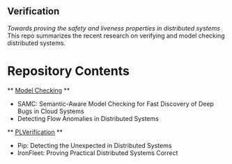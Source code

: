 ## Verification

*Towards proving the safety and liveness properties in distributed systems*
This repo summarizes the recent research on verifying and model checking distributed systems.

# Repository Contents

** [Model Checking](https://github.com/SoujanyaPonnapalli/Verification/tree/master/ModelChecking) **

  - SAMC: Semantic-Aware Model Checking for Fast Discovery of Deep Bugs in Cloud Systems
  - Detecting Flow Anomalies in Distributed Systems

** [PLVerification](https://github.com/SoujanyaPonnapalli/Verification/tree/master/PLVerification) **

  - Pip: Detecting the Unexpected in Distributed Systems
  - IronFleet: Proving Practical Distributed Systems Correct
